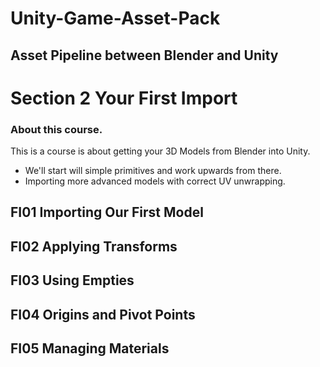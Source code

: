 # Unity-Game-Asset-Pack
## Asset Pipeline between Blender and Unity
# Section 2 Your First Import

### About this course.
This is a course is about getting your 3D Models from Blender into Unity.
- We'll start will simple primitives and work upwards from there.
- Importing more advanced models with correct UV unwrapping.

## FI01 Importing Our First Model    
## FI02 Applying Transforms
## FI03 Using Empties
## FI04 Origins and Pivot Points
## FI05 Managing Materials
